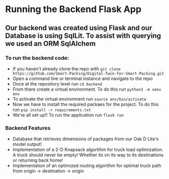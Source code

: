 # Running the Backend Flask App #

## Our backend was created using Flask and our Database is using SqlLit. To assist with querying we used an ORM SqlAlchem ##
### To run the backend code: ###
  * If you haven't already clone the repo with ``` git clone https://github.com/Smart-Packing/Digital-Twin-for-Smart-Packing.git ```
  * Open a command line or terminal instance and navigate to the repo
  * Once at the repository level run ```cd backend```
  * From there create a virtual environment. To do this run ``` python3 -m venv env ```
  * To activate the virtual environment run ``` source env/bin/activate ```
  * Now we have to install the required packaes for the project. To do this run ``` pip install -r requirements.txt ```
  * We're all set up!! To run the application run ``` flask run ```

### Backend Features ###
  * Database that retrieves dimensions of packages from our Oak D Lite's model output! 
  * Implementation of a 2-D Knapsack algortihm for truck load optimization. A truck should never be empty! Whether its on its way to its destinations or returning back home!
  * Implementation of an optimized routing algorithm for optimal truck path from origin -> destination -> origin
